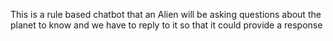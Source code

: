 This is a rule based chatbot that an Alien will be asking questions about the planet to know and we have to reply to it so that it could provide a response
